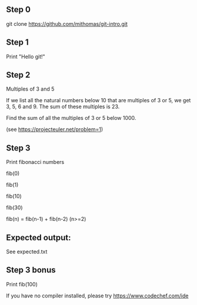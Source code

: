 ## Step 0
git clone https://github.com/mithomas/git-intro.git

## Step 1
Print "Hello git!"

## Step 2
Multiples of 3 and 5

If we list all the natural numbers below 10 that are multiples of 3 or 5, we get 3, 5, 6 and 9. The sum of these multiples is 23.

Find the sum of all the multiples of 3 or 5 below 1000.

(see https://projecteuler.net/problem=1)

## Step 3
Print fibonacci numbers

fib(0)

fib(1)

fib(10)

fib(30)

fib(n) = fib(n-1) + fib(n-2) (n>=2)

## Expected output: 
See expected.txt

## Step 3 bonus
Print fib(100)

If you have no compiler installed, please try https://www.codechef.com/ide
